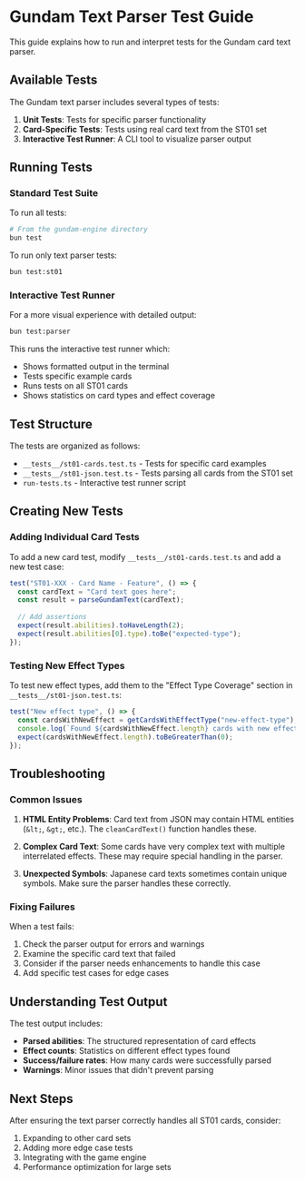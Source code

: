 # Gundam Text Parser Test Guide

This guide explains how to run and interpret tests for the Gundam card text parser.

## Available Tests

The Gundam text parser includes several types of tests:

1. **Unit Tests**: Tests for specific parser functionality
2. **Card-Specific Tests**: Tests using real card text from the ST01 set
3. **Interactive Test Runner**: A CLI tool to visualize parser output

## Running Tests

### Standard Test Suite

To run all tests:

```bash
# From the gundam-engine directory
bun test
```

To run only text parser tests:

```bash
bun test:st01
```

### Interactive Test Runner

For a more visual experience with detailed output:

```bash
bun test:parser
```

This runs the interactive test runner which:
- Shows formatted output in the terminal
- Tests specific example cards
- Runs tests on all ST01 cards
- Shows statistics on card types and effect coverage

## Test Structure

The tests are organized as follows:

- `__tests__/st01-cards.test.ts` - Tests for specific card examples
- `__tests__/st01-json.test.ts` - Tests parsing all cards from the ST01 set
- `run-tests.ts` - Interactive test runner script

## Creating New Tests

### Adding Individual Card Tests

To add a new card test, modify `__tests__/st01-cards.test.ts` and add a new test case:

```typescript
test("ST01-XXX - Card Name - Feature", () => {
  const cardText = "Card text goes here";
  const result = parseGundamText(cardText);
  
  // Add assertions
  expect(result.abilities).toHaveLength(2);
  expect(result.abilities[0].type).toBe("expected-type");
});
```

### Testing New Effect Types

To test new effect types, add them to the "Effect Type Coverage" section in `__tests__/st01-json.test.ts`:

```typescript
test("New effect type", () => {
  const cardsWithNewEffect = getCardsWithEffectType("new-effect-type");
  console.log(`Found ${cardsWithNewEffect.length} cards with new effect type`);
  expect(cardsWithNewEffect.length).toBeGreaterThan(0);
});
```

## Troubleshooting

### Common Issues

1. **HTML Entity Problems**: Card text from JSON may contain HTML entities (`&lt;`, `&gt;`, etc.). The `cleanCardText()` function handles these.

2. **Complex Card Text**: Some cards have very complex text with multiple interrelated effects. These may require special handling in the parser.

3. **Unexpected Symbols**: Japanese card texts sometimes contain unique symbols. Make sure the parser handles these correctly.

### Fixing Failures

When a test fails:

1. Check the parser output for errors and warnings
2. Examine the specific card text that failed
3. Consider if the parser needs enhancements to handle this case
4. Add specific test cases for edge cases

## Understanding Test Output

The test output includes:

- **Parsed abilities**: The structured representation of card effects
- **Effect counts**: Statistics on different effect types found
- **Success/failure rates**: How many cards were successfully parsed
- **Warnings**: Minor issues that didn't prevent parsing

## Next Steps

After ensuring the text parser correctly handles all ST01 cards, consider:

1. Expanding to other card sets
2. Adding more edge case tests
3. Integrating with the game engine
4. Performance optimization for large sets 